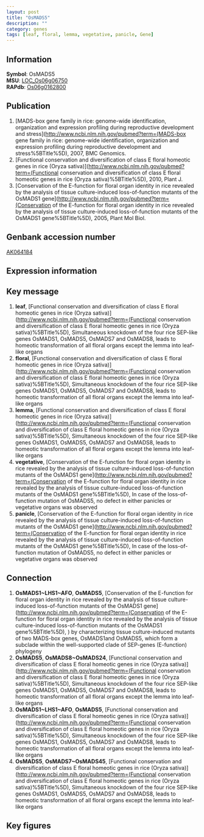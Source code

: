 ```yaml
---
layout: post
title: "OsMADS5"
description: ""
category: genes
tags: [leaf, floral, lemma, vegetative, panicle, Gene]
---
```


## Information
__Symbol__: OsMADS5  
__MSU__: [LOC_Os06g06750](http://rice.plantbiology.msu.edu/cgi-bin/ORF_infopage.cgi?orf=LOC_Os06g06750)  
__RAPdb__: [Os06g0162800](http://rapdb.dna.affrc.go.jp/viewer/gbrowse_details/irgsp1?name=Os06g0162800)  

## Publication
1. [MADS-box gene family in rice: genome-wide identification, organization and expression profiling during reproductive development and stress](http://www.ncbi.nlm.nih.gov/pubmed?term=(MADS-box gene family in rice: genome-wide identification, organization and expression profiling during reproductive development and stress%5BTitle%5D), 2007, BMC Genomics.
2. [Functional conservation and diversification of class E floral homeotic genes in rice (Oryza sativa)](http://www.ncbi.nlm.nih.gov/pubmed?term=(Functional conservation and diversification of class E floral homeotic genes in rice (Oryza sativa)%5BTitle%5D), 2010, Plant J.
3. [Conservation of the E-function for floral organ identity in rice revealed by the analysis of tissue culture-induced loss-of-function mutants of the OsMADS1 gene](http://www.ncbi.nlm.nih.gov/pubmed?term=(Conservation of the E-function for floral organ identity in rice revealed by the analysis of tissue culture-induced loss-of-function mutants of the OsMADS1 gene%5BTitle%5D), 2005, Plant Mol Biol.

## Genbank accession number
[AK064184](http://www.ncbi.nlm.nih.gov/nuccore/AK064184)

## Expression information

## Key message
1. __leaf__, [Functional conservation and diversification of class E floral homeotic genes in rice (Oryza sativa)](http://www.ncbi.nlm.nih.gov/pubmed?term=(Functional conservation and diversification of class E floral homeotic genes in rice (Oryza sativa)%5BTitle%5D),  Simultaneous knockdown of the four rice SEP-like genes OsMADS1, OsMADS5, OsMADS7 and OsMADS8, leads to homeotic transformation of all floral organs except the lemma into leaf-like organs
2. __floral__, [Functional conservation and diversification of class E floral homeotic genes in rice (Oryza sativa)](http://www.ncbi.nlm.nih.gov/pubmed?term=(Functional conservation and diversification of class E floral homeotic genes in rice (Oryza sativa)%5BTitle%5D),  Simultaneous knockdown of the four rice SEP-like genes OsMADS1, OsMADS5, OsMADS7 and OsMADS8, leads to homeotic transformation of all floral organs except the lemma into leaf-like organs
3. __lemma__, [Functional conservation and diversification of class E floral homeotic genes in rice (Oryza sativa)](http://www.ncbi.nlm.nih.gov/pubmed?term=(Functional conservation and diversification of class E floral homeotic genes in rice (Oryza sativa)%5BTitle%5D),  Simultaneous knockdown of the four rice SEP-like genes OsMADS1, OsMADS5, OsMADS7 and OsMADS8, leads to homeotic transformation of all floral organs except the lemma into leaf-like organs
4. __vegetative__, [Conservation of the E-function for floral organ identity in rice revealed by the analysis of tissue culture-induced loss-of-function mutants of the OsMADS1 gene](http://www.ncbi.nlm.nih.gov/pubmed?term=(Conservation of the E-function for floral organ identity in rice revealed by the analysis of tissue culture-induced loss-of-function mutants of the OsMADS1 gene%5BTitle%5D),  In case of the loss-of-function mutation of OsMADS5, no defect in either panicles or vegetative organs was observed
5. __panicle__, [Conservation of the E-function for floral organ identity in rice revealed by the analysis of tissue culture-induced loss-of-function mutants of the OsMADS1 gene](http://www.ncbi.nlm.nih.gov/pubmed?term=(Conservation of the E-function for floral organ identity in rice revealed by the analysis of tissue culture-induced loss-of-function mutants of the OsMADS1 gene%5BTitle%5D),  In case of the loss-of-function mutation of OsMADS5, no defect in either panicles or vegetative organs was observed

## Connection
1. __OsMADS1~LHS1~AFO__, __OsMADS5__, [Conservation of the E-function for floral organ identity in rice revealed by the analysis of tissue culture-induced loss-of-function mutants of the OsMADS1 gene](http://www.ncbi.nlm.nih.gov/pubmed?term=(Conservation of the E-function for floral organ identity in rice revealed by the analysis of tissue culture-induced loss-of-function mutants of the OsMADS1 gene%5BTitle%5D), ) by characterizing tissue culture-induced mutants of two MADS-box genes, OsMADS1and OsMADS5, which form a subclade within the well-supported clade of SEP-genes (E-function) phylogeny
2. __OsMADS5__, __OsMADS8~OsMADS24__, [Functional conservation and diversification of class E floral homeotic genes in rice (Oryza sativa)](http://www.ncbi.nlm.nih.gov/pubmed?term=(Functional conservation and diversification of class E floral homeotic genes in rice (Oryza sativa)%5BTitle%5D),  Simultaneous knockdown of the four rice SEP-like genes OsMADS1, OsMADS5, OsMADS7 and OsMADS8, leads to homeotic transformation of all floral organs except the lemma into leaf-like organs
3. __OsMADS1~LHS1~AFO__, __OsMADS5__, [Functional conservation and diversification of class E floral homeotic genes in rice (Oryza sativa)](http://www.ncbi.nlm.nih.gov/pubmed?term=(Functional conservation and diversification of class E floral homeotic genes in rice (Oryza sativa)%5BTitle%5D),  Simultaneous knockdown of the four rice SEP-like genes OsMADS1, OsMADS5, OsMADS7 and OsMADS8, leads to homeotic transformation of all floral organs except the lemma into leaf-like organs
4. __OsMADS5__, __OsMADS7~OsMADS45__, [Functional conservation and diversification of class E floral homeotic genes in rice (Oryza sativa)](http://www.ncbi.nlm.nih.gov/pubmed?term=(Functional conservation and diversification of class E floral homeotic genes in rice (Oryza sativa)%5BTitle%5D),  Simultaneous knockdown of the four rice SEP-like genes OsMADS1, OsMADS5, OsMADS7 and OsMADS8, leads to homeotic transformation of all floral organs except the lemma into leaf-like organs

## Key figures


